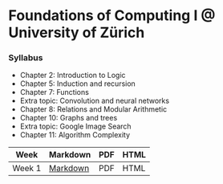 # Foundations of Computing I @ University of Zürich

### Syllabus

- Chapter 2: Introduction to Logic
- Chapter 5: Induction and recursion
- Chapter 7: Functions
- Extra topic: Convolution and neural networks
- Chapter 8: Relations and Modular Arithmetic
- Chapter 10: Graphs and trees
- Extra topic: Google Image Search
- Chapter 11: Algorithm Complexity

| Week   | Markdown                     | PDF | HTML |
| ------ | ---------------------------- | --- | ---- |
| Week 1 | [Markdown]("week1/week1.md") | PDF | HTML |